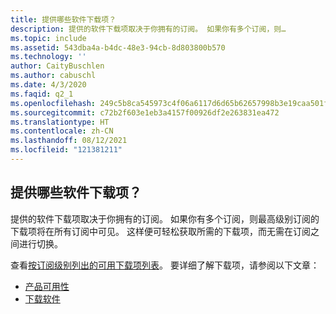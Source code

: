 ```yaml
---
title: 提供哪些软件下载项？
description: 提供的软件下载项取决于你拥有的订阅。 如果你有多个订阅，则…
ms.topic: include
ms.assetid: 543dba4a-b4dc-48e3-94cb-8d803800b570
ms.technology: ''
author: CaityBuschlen
ms.author: cabuschl
ms.date: 4/3/2020
ms.faqid: q2_1
ms.openlocfilehash: 249c5b8ca545973c4f06a6117d6d65b62657998b3e19caa501f3635258b30c6a
ms.sourcegitcommit: c72b2f603e1eb3a4157f00926df2e263831ea472
ms.translationtype: HT
ms.contentlocale: zh-CN
ms.lasthandoff: 08/12/2021
ms.locfileid: "121381211"
---
```

## <a name="what-software-downloads-are-available"></a>提供哪些软件下载项？

提供的软件下载项取决于你拥有的订阅。 如果你有多个订阅，则最高级别订阅的下载项将在所有订阅中可见。 这样便可轻松获取所需的下载项，而无需在订阅之间进行切换。

查看[按订阅级别列出的可用下载项列表](https://download.microsoft.com/download/1/5/4/15454442-CF17-47B9-A65D-DF84EF88511B/Visual_Studio_by_Subscription_Level.xlsx)。 要详细了解下载项，请参阅以下文章：

- [产品可用性](https://docs.microsoft.com/visualstudio/subscriptions/product-availability)
- [下载软件](https://docs.microsoft.com/visualstudio/subscriptions/download-software)
